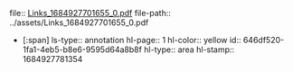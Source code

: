 file:: [Links_1684927701655_0.pdf](../assets/Links_1684927701655_0.pdf)
file-path:: ../assets/Links_1684927701655_0.pdf

- [:span]
  ls-type:: annotation
  hl-page:: 1
  hl-color:: yellow
  id:: 646df520-1fa1-4eb5-b8e6-9595d64a8b8f
  hl-type:: area
  hl-stamp:: 1684927781354